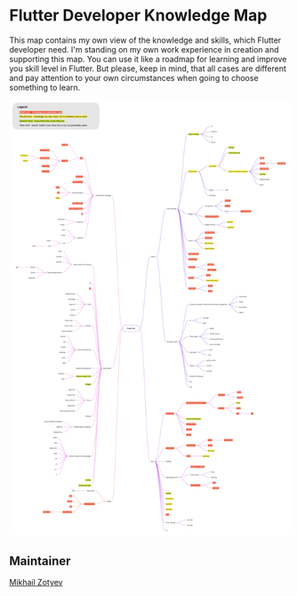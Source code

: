 # Flutter Developer Knowledge Map

This map contains my own view of the knowledge and skills, which Flutter developer need.
I'm standing on my own work experience in creation and supporting this map.
You can use it like a roadmap for learning and improve you skill level in Flutter.
But please, keep in mind, that all cases are different and pay attention to your own
circumstances when going to choose something to learn.

<img src="src/img/tree.jpg">

## Maintainer

[Mikhail Zotyev](https://github.com/MbIXjkee)